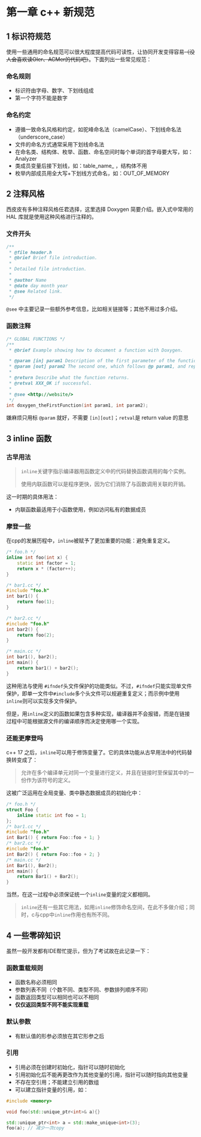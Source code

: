# 第一章 c++ 新规范

## 1 标识符规范

使用一些通用的命名规范可以很大程度提高代码可读性，让协同开发变得容易~~（没人会喜欢读OIer、ACMer的代码吧）~~。下面列出一些常见规范：

### 命名规则

- 标识符由字母、数字、下划线组成
- 第一个字符不能是数字

### 命名约定

- 遵循一致命名风格和约定，如驼峰命名法（camelCase）、下划线命名法（underscore_case）
- 文件的命名方式通常采用下划线命名法
- 在命名类、结构体、枚举、函数、命名空间时每个单词的首字母要大写，如：Analyzer
- 类成员变量后接下划线，如：table_name_ ，结构体不用
- 枚举内部成员用全大写+下划线方式命名，如：OUT_OF_MEMORY

## 2 注释风格

西皮皮有多种注释风格任君选择，这里选择 Doxygen 简要介绍。嵌入式中常用的 HAL 库就是使用这种风格进行注释的。

### 文件开头

```cpp
/**
 * @file header.h
 * @brief Brief file introduction.
 *
 * Detailed file introduction.
 *
 * @author Name
 * @date day month year
 * @see Related link.
 */
```

`@see` 中主要记录一些额外参考信息，比如相关链接等；其他不用过多介绍。

### 函数注释

```cpp
/* GLOBAL FUNCTIONS */
/**
 * @brief Example showing how to document a function with Doxygen.

 * @param [in] param1 Description of the first parameter of the function.
 * @param [out] param2 The second one, which follows @p param1, and represents output.
 *
 * @return Describe what the function returns.
 * @retval XXX_OK if successful.
 *
 * @see <http://website/>
 */
int doxygen_theFirstFunction(int param1, int param2);
```

嫌麻烦只用标 `@param` 就好，不需要 `[in][out]`；`retval`是 return value 的意思

## 3 inline 函数

### 古早用法

> `inline`关键字指示编译器用函数定义中的代码替换函数调用的每个实例。
>
> 使用内联函数可以是程序更快，因为它们消除了与函数调用关联的开销。

这一时期的具体用法：

- 内联函数最适用于小函数使用，例如访问私有的数据成员

### 摩登一些

在cpp的发展历程中，`inline`被赋予了更加重要的功能：避免重复定义。

```cpp
/* foo.h */
inline int foo(int x) {
    static int factor = 1;
    return x * (factor++);
}

/* bar1.cc */
#include "foo.h"
int bar1() {
    return foo(1);
}

/* bar2.cc */
#include "foo.h"
int bar2() {
    return foo(2);
}

/* main.cc */
int bar1(), bar2();
int main() {
    return bar1() + bar2();
}

```

这种用法与使用 `#ifndef`头文件保护的功能类似。不过，`#ifndef`只能实现单文件保护，即单一文件中`#include`多个头文件可以规避重复定义；而示例中使用`inline`则可以实现多文件保护。

但是，用`inline`定义的函数如果包含多种实现，编译器并不会报错，而是在链接过程中可能根据源文件的编译顺序而决定使用哪一个实现。

### 还能更摩登吗

c++ 17 之后，`inline`可以用于修饰变量了。它的具体功能从古早用法中的代码替换转变成了：

> 允许在多个编译单元对同一个变量进行定义，并且在链接时至保留其中的一份作为该符号的定义。

这被广泛运用在全局变量、类中静态数据成员的初始化中：

```cpp
/* foo.h */
struct Foo {
    inline static int foo = 1;
};
/* bar1.cc */
#include "foo.h"
int Bar1() { return Foo::foo + 1; }
/* bar2.cc */
#include "foo.h"
int Bar2() { return Foo::foo + 2; }
/* main.cc */
int Bar1(), Bar2();
int main() {
    return Bar1() + Bar2();
}
```

当然，在这一过程中必须保证统一个`inline`变量的定义都相同。

> `inline`还有一些其它用法，如用`inline`修饰命名空间，在此不多做介绍；同时，c与cpp中`inline`作用也有所不同。

## 4 一些零碎知识

虽然一般开发都有IDE帮忙提示，但为了考试故在此记录一下：

### 函数重载规则

- 函数名称必须相同
- 参数列表不同（个数不同、类型不同、参数排列顺序不同）
- 函数返回类型可以相同也可以不相同
- **仅仅返回类型不同不能实现重载**

### 默认参数

- 有默认值的形参必须放在其它形参之后

### 引用

- 引用必须在创建时初始化，指针可以随时初始化
- 引用初始化后不能再更改作为其他变量的引用，指针可以随时指向其他变量
- 不存在空引用；不能建立引用的数组
- 可以建立指针变量的引用，如：

```cpp
#include <memory>

void foo(std::unique_ptr<int>& a){}

std::unique_ptr<int> a = std::make_unique<int>(3);
foo(a); // 减少一次copy
```

